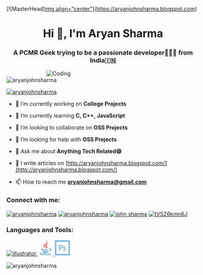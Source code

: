 [![MasterHead][img align="center"](https://developers.giphy.com/branch/master/static/why_4-dbf60f160acb0c6f22c6260bd3a8c6b5.gif)](https://aryanjohnsharma.blogspot.com)<img align="center">
<h1 align="center">Hi 👋, I'm Aryan Sharma</h1>
<h3 align="center">A PCMR Geek trying to be a passionate developer👨🏽‍💻 from India🇮🇳 </h3>
<img align="right" alt="Coding" width="400" src="https://cdn.dribbble.com/users/176039/screenshots/3081690/tna-dribbble-01.gif">

<p align="left"> <img src="https://komarev.com/ghpvc/?username=aryanjohnsharma&label=Profile%20views&color=0e75b6&style=flat" alt="aryanjohnsharma" /> </p>

<p align="left"> <a href="https://twitter.com/aryanjohnsharma" target="blank"><img src="https://img.shields.io/twitter/follow/aryanjohnsharma?logo=twitter&style=for-the-badge" alt="aryanjohnsharma" /></a> </p>

- 🔭 I’m currently working on **College Projects**

- 🌱 I’m currently learning **C, C++, JavaScript**

- 👯 I’m looking to collaborate on **OSS Projects**

- 👀 I’m looking for help with **OSS Projects**

- 💬 Ask me about **Anything Tech Related😄**

- 📝 I write articles on [http://aryanjohnsharma.blogspot.com/](http://aryanjohnsharma.blogspot.com/)

- 📫 How to reach me **aryanjohnsharma@gmail.com**

<h3 align="left">Connect with me:</h3>
<p align="left">
<a href="https://twitter.com/aryanjohnsharma" target="blank"><img align="center" src="https://raw.githubusercontent.com/rahuldkjain/github-profile-readme-generator/master/src/images/icons/Social/twitter.svg" alt="aryanjohnsharma" height="30" width="40" /></a>
<a href="https://instagram.com/aryanjohnsharma" target="blank"><img align="center" src="https://raw.githubusercontent.com/rahuldkjain/github-profile-readme-generator/master/src/images/icons/Social/instagram.svg" alt="aryanjohnsharma" height="30" width="40" /></a>
<a href="https://www.youtube.com/c/john sharma" target="blank"><img align="center" src="https://raw.githubusercontent.com/rahuldkjain/github-profile-readme-generator/master/src/images/icons/Social/youtube.svg" alt="john sharma" height="30" width="40" /></a>
<a href="https://discord.gg/tVSZ6kmn6J" target="blank"><img align="center" src="https://raw.githubusercontent.com/rahuldkjain/github-profile-readme-generator/master/src/images/icons/Social/discord.svg" alt="tVSZ6kmn6J" height="30" width="40" /></a>
</p>

<h3 align="left">Languages and Tools:</h3>
<p align="left"> <a href="https://www.adobe.com/in/products/illustrator.html" target="_blank" rel="noreferrer"> <img src="https://www.vectorlogo.zone/logos/adobe_illustrator/adobe_illustrator-icon.svg" alt="illustrator" width="40" height="40"/> </a> <a href="https://www.java.com" target="_blank" rel="noreferrer"> <img src="https://raw.githubusercontent.com/devicons/devicon/master/icons/java/java-original.svg" alt="java" width="40" height="40"/> </a> <a href="https://www.photoshop.com/en" target="_blank" rel="noreferrer"> <img src="https://raw.githubusercontent.com/devicons/devicon/master/icons/photoshop/photoshop-line.svg" alt="photoshop" width="40" height="40"/> </a> </p>

<p><img align="center" src="https://github-readme-stats.vercel.app/api/top-langs?username=aryanjohnsharma&show_icons=true&locale=en&layout=compact" alt="aryanjohnsharma" /></p>

